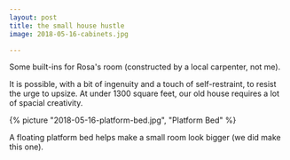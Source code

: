 ```yaml
---
layout: post
title: the small house hustle
image: 2018-05-16-cabinets.jpg

---
```


Some built-ins for Rosa's room (constructed by a local carpenter, not me). 
 

<!--more-->

It is possible, with a bit of ingenuity and a touch of self-restraint, to resist the urge to upsize. 
At under 1300 square feet, our old house requires a lot of spacial creativity. 
  
{% picture "2018-05-16-platform-bed.jpg", "Platform Bed" %}
  
A floating platform bed helps make a small room look bigger (we did make this one).   
  
